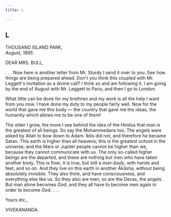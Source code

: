 ```yaml
---
title: L

---
```





  

  


## L

THOUSAND ISLAND PARK,  
*August, 1895*.

DEAR MRS. BULL,

. . . Now here is another letter from Mr. Sturdy I send it over to you.
See how things are being prepared ahead. Don't you think this coupled
with Mr. Leggett's invitation as a divine call? I think so and am
following it. I am going by the end of August with Mr. Leggett to Paris,
and then I go to London.

What little can be done for my brethren and my work is all the help I
want from you now. I have done my duty to my people fairly well. Now for
the world that gave me this body — the country that gave me the ideas,
the humanity which allows me to be one of them!

The older I grow, the more I see behind the idea of the Hindus that
*man* is the greatest of all beings. So say the Mohammedans too. The
angels were asked by Allah to bow down to Adam. Iblis did not, and
therefore he became Satan. This earth is higher than all heavens; this
is the greatest school in the universe; and the Mars or Jupiter people
cannot be higher than we, because they cannot communicate with us. The
only so-called higher beings are the departed, and these are nothing but
men who have taken another body. This is finer, it is true, but still a
*man-body*, with hands and feet, and so on. And they live on this earth
in another Âkâsha, without being absolutely invisible. They also think,
and have consciousness, and everything else like us. So they also are
men, so are the Devas, the angels. But man alone becomes *God*; and they
all have to become men again in order to become God. . . .

Yours etc.,

VIVEKANANDA.


